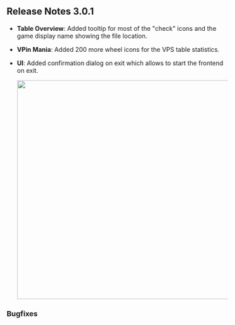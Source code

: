 ## Release Notes 3.0.1

- **Table Overview**: Added tooltip for most of the "check" icons and the game display name showing the file location.
- **VPin Mania**: Added 200 more wheel icons for the VPS table statistics.
- **UI**: Added confirmation dialog on exit which allows to start the frontend on exit.

  <img src="https://raw.githubusercontent.com/syd711/vpin-studio/main/documentation/tables/auto-fill.png" width="500" />

### Bugfixes

